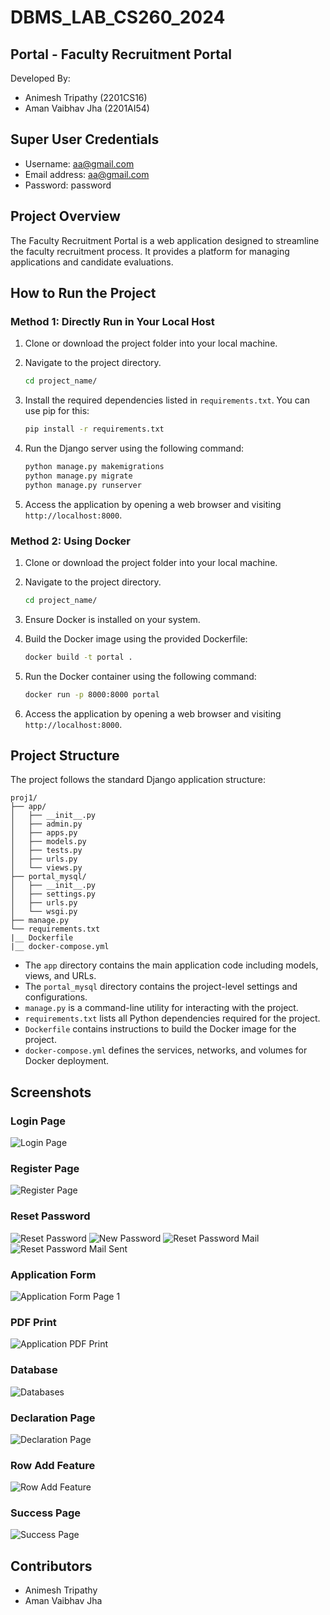 # DBMS_LAB_CS260_2024

## Portal - Faculty Recruitment Portal

Developed By:
- Animesh Tripathy (2201CS16)
- Aman Vaibhav Jha (2201AI54)

## Super User Credentials
- Username: aa@gmail.com
- Email address: aa@gmail.com
- Password: password

## Project Overview
The Faculty Recruitment Portal is a web application designed to streamline the faculty recruitment process. It provides a platform for managing applications and candidate evaluations.

## How to Run the Project
### Method 1: Directly Run in Your Local Host
1. Clone or download the project folder into your local machine.
2. Navigate to the project directory.

    ```bash
    cd project_name/
    ```

3. Install the required dependencies listed in `requirements.txt`. You can use pip for this:

    ```bash
    pip install -r requirements.txt
    ```

4. Run the Django server using the following command:

    ```bash
    python manage.py makemigrations
    python manage.py migrate
    python manage.py runserver
    ```

5. Access the application by opening a web browser and visiting `http://localhost:8000`.

### Method 2: Using Docker
1. Clone or download the project folder into your local machine.
2. Navigate to the project directory.

    ```bash
    cd project_name/
    ```

3. Ensure Docker is installed on your system.
4. Build the Docker image using the provided Dockerfile:

    ```bash
    docker build -t portal .
    ```

5. Run the Docker container using the following command:

    ```bash
    docker run -p 8000:8000 portal
    ```

6. Access the application by opening a web browser and visiting `http://localhost:8000`.

## Project Structure
The project follows the standard Django application structure:

```
proj1/  
├── app/  
│   ├── __init__.py  
│   ├── admin.py  
│   ├── apps.py  
│   ├── models.py  
│   ├── tests.py  
│   ├── urls.py  
│   └── views.py  
├── portal_mysql/  
│   ├── __init__.py  
│   ├── settings.py  
│   ├── urls.py  
│   └── wsgi.py  
├── manage.py  
└── requirements.txt  
|__ Dockerfile  
|__ docker-compose.yml  
```

- The `app` directory contains the main application code including models, views, and URLs.
- The `portal_mysql` directory contains the project-level settings and configurations.
- `manage.py` is a command-line utility for interacting with the project.
- `requirements.txt` lists all Python dependencies required for the project.
- `Dockerfile` contains instructions to build the Docker image for the project.
- `docker-compose.yml` defines the services, networks, and volumes for Docker deployment.

## Screenshots

### Login Page
![Login Page](screenshots/Login.png)

### Register Page
![Register Page](screenshots/Register.png)

### Reset Password
![Reset Password](screenshots/Reset_password.png)
![New Password](screenshots/new_password.png)
![Reset Password Mail](screenshots/reset_password_mail.png)
![Reset Password Mail Sent](screenshots/reset_password_mail_sent.png)

### Application Form
![Application Form Page 1](screenshots/application_form_page1.png)

### PDF Print
![Application PDF Print](screenshots/application_pdf_print.png)

### Database
![Databases](screenshots/databases.png)

### Declaration Page
![Declaration Page](screenshots/page9_declaration.png)

### Row Add Feature
![Row Add Feature](screenshots/row_add_feature.png)

### Success Page
![Success Page](screenshots/success_page.png)

## Contributors
- Animesh Tripathy
- Aman Vaibhav Jha
